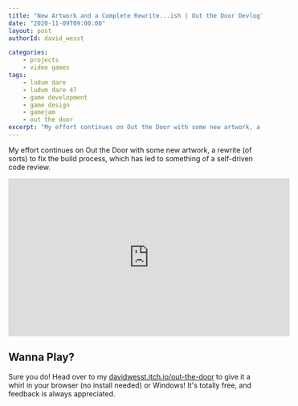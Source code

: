 ```yaml
---
title: "New Artwork and a Complete Rewrite...ish | Out the Door Devlog"
date: "2020-11-09T09:00:00"
layout: post
authorId: david_wesst

categories:
    - projects
    - video games
tags:
    - ludum dare
    - ludum dare 47
    - game development
    - game design
    - gamejam
    - out the door
excerpt: "My effort continues on Out the Door with some new artwork, a rewrite (of sorts) to fix the build process, which has led to something of a self-driven code review."
---
```


My effort continues on Out the Door with some new artwork, a rewrite (of sorts) to fix the build process, which has led to something of a self-driven code review.

<iframe width="560" height="315" src="https://www.youtube.com/embed/LLXO-6Pretk" frameborder="0" allow="accelerometer; autoplay; clipboard-write; encrypted-media; gyroscope; picture-in-picture" allowfullscreen></iframe>

## Wanna Play?

Sure you do! Head over to my [davidwesst.itch.io/out-the-door](https://davidwesst.itch.io/out-the-door) to give it a whirl in your browser (no install needed) or Windows! It's totally free, and feedback is always appreciated.

